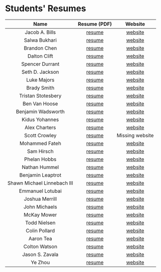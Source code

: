 # Students' Resumes

| Name |  Resume (PDF) | Website |
| :-:  |  :-:          | :-:     |
| Jacob A. Bills | [resume](jacob_a_bills.pdf) | [website](http://jacob.bills.ink/) |
| Salwa Bukhari | [resume](jacob_a_bills.pdf) | [website](https://salwab.github.io/personal-website/) |
| Brandon Chen | [resume](brandon_chen.docx) | [website](https://u1165099.github.io/website/) |
| Dalton Clift | [resume](dalton_clift.pdf) | [website](https://daltonclift.com/) |
| Spencer Durrant | [resume](spencer_durrant.pdf) | [website](https://durrantula.github.io/SD_profile/) |
| Seth D. Jackson | [resume](senior_project.pdf) | [website](https://kieblade.github.io/MyWebsite/) |
| Luke Majors | [resume](luke_majors.pdf) | [website](https://lrm77.github.io/Personal-Website/) |
| Brady Smith | [resume](brady_smith.pdf) | [website](https://bradysmith1019.github.io/Resume/) |
| T​ristan​ Stotesbery | [resume](tristan_stotesbery.pdf) | [website](https://tristanstotesbery.github.io/) |
| Ben Van Hoose | [resume](ben_van_hoose.pdf) | [website](https://bvanhoose14.github.io/) |
| Benjamin Wadsworth | [resume](benjamin_wadsworth.pdf) | [website](https://bcwadsworth.me/) |
| Kidus Yohannes | [resume](kidus_yohannes.pdf) | [website](https://kiduss-portfolio.webflow.io/) |
| Alex Charters | [resume](alex_charters.docx) | [website](https://alexcharters.github.io/ECE_3992_website/) |
| Scott Crowley | [resume](scott_crowley.docx) | Missing website |
| Mohammed Fateh | [resume](mohammed_fateh.pdf) | [website](https://moefateh.com) |
| Sam Hirsch | [resume](sam_hirsch.pdf) | [website](https://www.samhirsch.me) |
| Phelan Hobbs | [resume](phelan_hobbs.pdf) | [website](https://phelanhobbs.github.io/PhelanResume.github.io/) |
| Nathan Hummel | [resume](nathan_hummel.pdf) | [website](https://jstanate.github.io/) |
| Benjamin Leaptrot | [resume](benjamin_leaptrot.pdf) | [website](https://bbleaptrot.github.io/) |
| Shawn Michael Linnebach III | [resume](shawn_michael_linnebach_iii.pdf) | [website](https://linnebach08.github.io/Resume/) |
| Emmanuel Lotubai | [resume](e​mmanuel_l​otubai.pdf) | [website](https://low2by.github.io/) |
| Joshua Merrill | [resume](joshua_merrill.pdf) | [website](https://josmer-code-myster.github.io/resume.github.io/) |
| John Michaels | [resume](john_michaels.pdf) | [website](https://subzeroe03.github.io/) |
| McKay Mower | [resume](mckay_mower.pdf) | [website](https://mckaymower.github.io/) |
| Todd Nielsen | [resume](todd_nielsen.pdf) | [website](https://tgnielse1145.github.io/website/) |
| Colin Pollard | [resume](colin_pollard.pdf) | [website](https://colinpollard.github.io/resume/) |
| Aaron Tea | [resume](aaron_tea.pdf) | [website](https://huchimama.github.io/) |
| Colton Watson | [resume](colton_watson.pdf) | [website](https://interestle.github.io/) |
| Jason S. Zavala | [resume](jason_s_zavala.pdf) | [website](https://jason-zavala.github.io/me/) |
| Ye Zhou | [resume](ye_zhou.pdf) | [website](https://yezhou0226.github.io/) |
